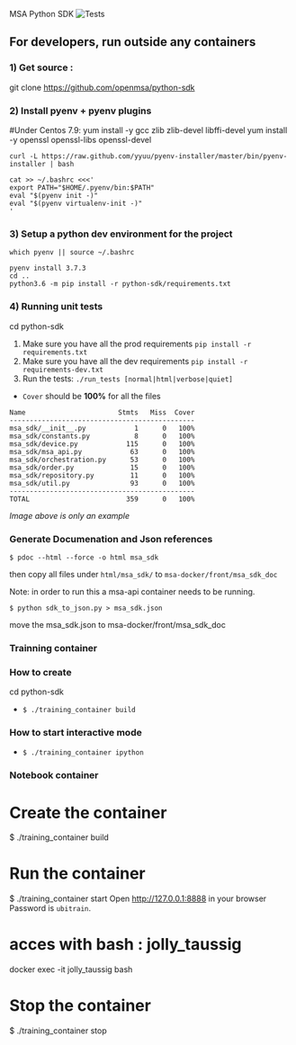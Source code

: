 MSA Python SDK
![Tests](https://github.com/openmsa/python-sdk/workflows/Python%20application/badge.svg)


## For developers, run outside any containers

### 1) Get source :
 git clone https://github.com/openmsa/python-sdk 

### 2) Install pyenv + pyenv plugins

 #Under Centos 7.9:
  yum install -y gcc zlib zlib-devel libffi-devel
  yum install -y openssl openssl-libs openssl-devel


	curl -L https://raw.github.com/yyuu/pyenv-installer/master/bin/pyenv-installer | bash

	cat >> ~/.bashrc <<<'
	export PATH="$HOME/.pyenv/bin:$PATH"
	eval "$(pyenv init -)"
	eval "$(pyenv virtualenv-init -)"
	'

### 3) Setup a python dev environment for the project


	which pyenv || source ~/.bashrc

	pyenv install 3.7.3
	cd ..   
	python3.6 -m pip install -r python-sdk/requirements.txt
	 


### 4) Running unit tests

  cd  python-sdk

1. Make sure you have all the prod requirements `pip install -r requirements.txt`
1. Make sure you have all the dev requirements `pip install -r requirements-dev.txt`
1. Run the tests: `./run_tests [normal|html|verbose|quiet]`
  - `Cover` should be **100%** for all the files

```
Name                       Stmts   Miss  Cover
----------------------------------------------
msa_sdk/__init__.py            1      0   100%
msa_sdk/constants.py           8      0   100%
msa_sdk/device.py            115      0   100%
msa_sdk/msa_api.py            63      0   100%
msa_sdk/orchestration.py      53      0   100%
msa_sdk/order.py              15      0   100%
msa_sdk/repository.py         11      0   100%
msa_sdk/util.py               93      0   100%
----------------------------------------------
TOTAL                        359      0   100%

```
*Image above is only an example*

### Generate Documenation and Json references
`$ pdoc --html --force -o html msa_sdk`

then copy all files under `html/msa_sdk/` to `msa-docker/front/msa_sdk_doc`

Note: in order to run this a msa-api container needs to be running.

`$ python sdk_to_json.py > msa_sdk.json`

move the msa_sdk.json to msa-docker/front/msa_sdk_doc



### Trainning container
### How to create
cd  python-sdk
- `$ ./training_container build`

### How to start interactive mode
- `$ ./training_container ipython`

### Notebook container
# Create the container
$ ./training_container build

# Run the container
$ ./training_container start
Open http://127.0.0.1:8888 in your browser
Password is `ubitrain`.

# acces with bash : jolly_taussig
docker exec  -it jolly_taussig bash

# Stop the container
$ ./training_container stop

